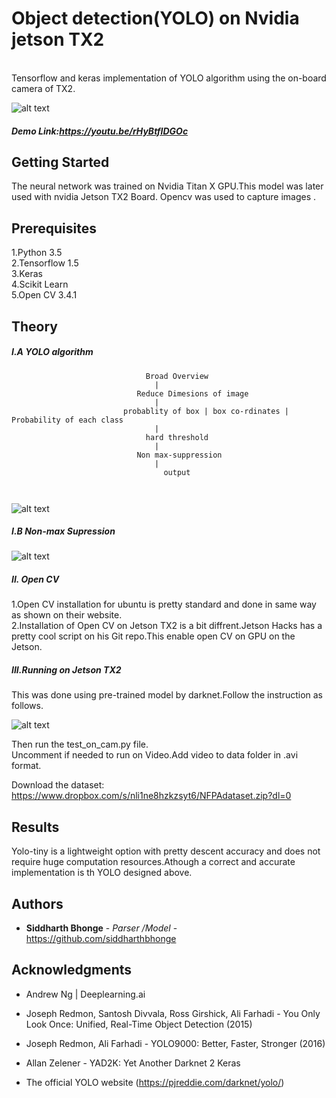 # Object detection(YOLO) on Nvidia jetson TX2

<br />Tensorflow and keras implementation of YOLO algorithm using the on-board camera of TX2.

![alt text](https://github.com/siddharthbhonge/YOLO_with_Nvidia_jetson_TX2/blob/master/demo.png)

##### Demo Link:https://youtu.be/rHyBtfIDGOc

## Getting Started

The neural network was trained on Nvidia Titan X  GPU.This model was later used with nvidia Jetson TX2 Board.
Opencv was used to capture images .

## Prerequisites

1.Python 3.5 <br />
2.Tensorflow 1.5<br />
3.Keras <br />
4.Scikit Learn<br />
5.Open CV 3.4.1<br />


## Theory

##### I.A YOLO algorithm
```
							  Broad Overview
								|
						    Reduce Dimesions of image
								|
		                 probablity of box | box co-rdinates | Probability of each class
								|
							  hard threshold
								|	
							Non max-suppression
								|
							      output



 ```
![alt text](https://github.com/siddharthbhonge/YOLO_with_Nvidia_jetson_TX2/blob/master/yolo.png)


##### I.B  Non-max Supression


![alt text](https://github.com/siddharthbhonge/YOLO_with_Nvidia_jetson_TX2/blob/master/nonmax.png)



##### II. Open CV<br />

1.Open CV installation for ubuntu is pretty standard and done in same way as shown on their website.<br />
2.Installation of Open CV on Jetson TX2 is a bit diffrent.Jetson Hacks has a pretty cool script on his Git repo.This enable open CV on GPU on the Jetson.<br />


##### III.Running on Jetson TX2

This was done using pre-trained model by darknet.Follow the instruction as follows.<br />

![alt text](https://github.com/siddharthbhonge/YOLO_with_Nvidia_jetson_TX2/blob/master/instructions.png)

Then run the test_on_cam.py file.<br />
Uncomment if needed to run on Video.Add video to data folder in .avi format.<br  />

 Download the dataset: https://www.dropbox.com/s/nli1ne8hzkzsyt6/NFPAdataset.zip?dl=0


## Results

Yolo-tiny is a lightweight option with pretty descent accuracy and does not require huge computation resources.Athough a correct and accurate implementation is th YOLO designed above. 

## Authors

* **Siddharth Bhonge** - *Parser /Model* - https://github.com/siddharthbhonge


## Acknowledgments

* Andrew Ng  | Deeplearning.ai<br />

*    Joseph Redmon, Santosh Divvala, Ross Girshick, Ali Farhadi - You Only Look Once: Unified, Real-Time Object Detection (2015)<br />
*    Joseph Redmon, Ali Farhadi - YOLO9000: Better, Faster, Stronger (2016)<br />
*    Allan Zelener - YAD2K: Yet Another Darknet 2 Keras<br />
*    The official YOLO website (https://pjreddie.com/darknet/yolo/)<br />

